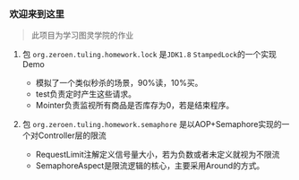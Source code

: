 ### 欢迎来到这里

> 此项目为学习图灵学院的作业

1. 包 `org.zeroen.tuling.homework.lock` 是`JDK1.8` `StampedLock`的一个实现Demo
   - 模拟了一个类似秒杀的场景，90%读，10%买。
   - test负责定时产生这些请求。
   - Mointer负责监视所有商品是否库存为0，若是结束程序。

2. 包 `org.zeroen.tuling.homework.semaphore` 是以AOP+Semaphore实现的一个对Controller层的限流
   - RequestLimit注解定义信号量大小，若为负数或者未定义就视为不限流
   - SemaphoreAspect是限流逻辑的核心，主要采用Around的方式。
